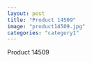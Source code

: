 ```yaml
---
layout: post
title: "Product 14509"
image: "product14509.jpg"
categories: "category1"
---
```

Product 14509
